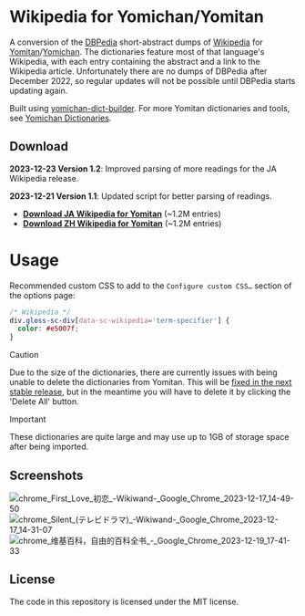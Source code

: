 # Wikipedia for Yomichan/Yomitan

A conversion of the [DBPedia](https://dbpedia.org/) short-abstract dumps of
[Wikipedia](https://wikipedia.org/) for
[Yomitan](https://github.com/themoeway/yomitan)/[Yomichan](https://foosoft.net/projects/yomichan/).
The dictionaries feature most of that language's Wikipedia, with each entry
containing the abstract and a link to the Wikipedia article. Unfortunately there
are no dumps of DBPedia after December 2022, so regular updates will not be
possible until DBPedia starts updating again.

Built using
[yomichan-dict-builder](https://github.com/MarvNC/yomichan-dict-builder). For
more Yomitan dictionaries and tools, see
[Yomichan Dictionaries](https://github.com/MarvNC/yomichan-dictionaries).

## Download

**2023-12-23 Version 1.2**: Improved parsing of more readings for the JA
Wikipedia release.

**2023-12-21 Version 1.1**: Updated script for better parsing of readings.

- **[Download JA Wikipedia for Yomitan](https://drive.google.com/file/d/1BZ7vhkwN5eEWVCNU6yVRZq8djsHH0VMj/view?usp=drive_link)**
  (~1.2M entries)
- **[Download ZH Wikipedia for Yomitan](https://drive.google.com/open?id=14ZECT8FVl0KjxV3JPhzgdmIV8GEgx5ht&usp=drive_fs)**
  (~1.2M entries)

# Usage

Recommended custom CSS to add to the `Configure custom CSS…` section of the
options page:

```css
/* Wikipedia */
div.gloss-sc-div[data-sc-wikipedia='term-specifier'] {
  color: #e5007f;
}
```

<!-- prettier-ignore -->
> [!CAUTION]
> Due to the size of the dictionaries, there are currently issues
> with being unable to delete the dictionaries from Yomitan. This will be
> [fixed in the next stable release](https://github.com/themoeway/yomitan/pull/382),
> but in the meantime you will have to delete it by clicking the 'Delete All'
> button.

<!-- prettier-ignore -->
> [!IMPORTANT] 
> These dictionaries are quite large and may use up to 1GB of
> storage space after being imported.

## Screenshots

![chrome_First_Love_初恋_-_Wikiwand_-_Google_Chrome_2023-12-17_14-49-50](https://github.com/MarvNC/wikipedia-yomitan/assets/17340496/29c2d99a-ea26-4702-8bef-5c57ac37ece7)
![chrome_Silent_(テレビドラマ)_-_Wikiwand_-_Google_Chrome_2023-12-17_14-31-07](https://github.com/MarvNC/wikipedia-yomitan/assets/17340496/194dd4ca-c833-4cfd-9127-95a16669e445)
![chrome_维基百科，自由的百科全书_-_Google_Chrome_2023-12-19_17-41-33](https://github.com/MarvNC/wikipedia-yomitan/assets/17340496/8c6b0eda-d58d-4102-b1dc-e9934fb239d8)

## License

The code in this repository is licensed under the MIT license.
